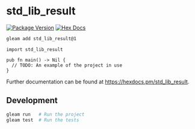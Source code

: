 # std_lib_result

[![Package Version](https://img.shields.io/hexpm/v/std_lib_result)](https://hex.pm/packages/std_lib_result)
[![Hex Docs](https://img.shields.io/badge/hex-docs-ffaff3)](https://hexdocs.pm/std_lib_result/)

```sh
gleam add std_lib_result@1
```
```gleam
import std_lib_result

pub fn main() -> Nil {
  // TODO: An example of the project in use
}
```

Further documentation can be found at <https://hexdocs.pm/std_lib_result>.

## Development

```sh
gleam run   # Run the project
gleam test  # Run the tests
```
